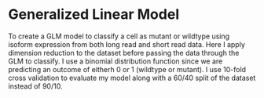 # Generalized Linear Model
To create a GLM model to classify a cell as mutant or wildtype using isoform expression from both long read and short read data.
Here I apply dimension reduction to the dataset before passing the data through the GLM to classify. I use a binomial distribution function since we are predicting an outcome of eitherh 0 or 1 (wildtype or mutant). I use 10-fold cross validation to evaluate my model along with a 60/40 split of the dataset instead of 90/10.
